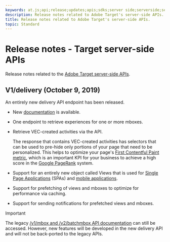 ```yaml
---
keywords: at.js;api;release;updates;apis;sdks;server side;serverside;server-side;api;delivery api
description: Release notes related to Adobe Target's server-side APIs.
title: Release notes related to Adobe Target's server-side APIs.
topic: Standard
---
```


# Release notes - Target server-side APIs

Release notes related to the [Adobe Target server-side APIs](https://developers.adobetarget.com/api/delivery-api/).

## V1/delivery (October 9, 2019)

An entirely new delivery API endpoint has been released.

* New [documentation](https://developers.adobetarget.com/api/delivery-api/) is available.
* One endpoint to retrieve experiences for one or more mboxes.
* Retrieve VEC-created activities via the API.
  
  The response that contains VEC-created activities has selectors that can be used to pre-hide only portions of your page that need to be personalized. This helps to optimize your page's [First Contentful Paint metric](https://developers.google.com/web/fundamentals/performance/user-centric-performance-metrics.html), which is an important KPI for your business to achieve a high score in the [Google PageRank](https://en.wikipedia.org/wiki/PageRank) system.

* Support for an entirely new object called Views that is used for [Single Page Applications](/help/c-implementing-target/c-implementing-target-for-client-side-web/how-to-deployatjs/target-atjs-single-page-application.md) (SPAs) and [mobile applications](/help/c-target-mobile-app/target-mobile-app.md).
* Support for prefetching of views and mboxes to optimize for performance via caching.
* Support for sending notifications for prefetched views and mboxes.

>[!IMPORTANT]
>
>The legacy [/v1/mbox and /v2/batchmbox API documentation](https://developers.adobetarget.com/api/legacy-api/index.html) can still be accessed. However, new features will be developed in the new delivery API and will not be back-ported to the legacy APIs.
